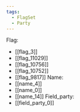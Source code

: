 ```yaml
---
tags:
  - FlagSet
  - Party
---
```

Flag:
- [[flag_3]]
- [[flag_11029]]
- [[flag_10756]]
- [[flag_10752]]
- [[flag_9817]]
Name:
- [[name_4]]
- [[name_0]]
- [[name_14]]
Field_party:
- [[field_party_0]]
